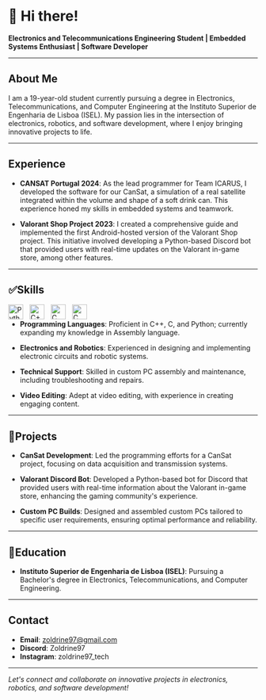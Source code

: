 # 👋 Hi there!

**Electronics and Telecommunications Engineering Student | Embedded Systems Enthusiast | Software Developer**

---

## About Me

I am a 19-year-old student currently pursuing a degree in Electronics, Telecommunications, and Computer Engineering at the Instituto Superior de Engenharia de Lisboa (ISEL). My passion lies in the intersection of electronics, robotics, and software development, where I enjoy bringing innovative projects to life.

---

## Experience

- **CANSAT Portugal 2024**: As the lead programmer for Team ICARUS, I developed the software for our CanSat, a simulation of a real satellite integrated within the volume and shape of a soft drink can. This experience honed my skills in embedded systems and teamwork.

- **Valorant Shop Project 2023**: I created a comprehensive guide and implemented the first Android-hosted version of the Valorant Shop project. This initiative involved developing a Python-based Discord bot that provided users with real-time updates on the Valorant in-game store, among other features.

---

## ✅Skills
<img align="left" alt="Python" width="30px" style="padding-right:10px;" src="https://cdn.jsdelivr.net/gh/devicons/devicon/icons/python/python-original.svg" />
<img align="left" alt="C++" width="30px" style="padding-right:10px;" src="https://cdn.jsdelivr.net/gh/devicons/devicon/icons/cplusplus/cplusplus-original.svg" />
<img align="left" alt="C" width="30px" style="padding-right:10px;" src="https://cdn.jsdelivr.net/gh/devicons/devicon/icons/c/c-original.svg" />
<img align="left" alt="C" width="30px" style="padding-right:10px;" src="https://www.svgrepo.com/show/373445/assembly.svg" />
<br />

- **Programming Languages**: Proficient in C++, C, and Python; currently expanding my knowledge in Assembly language.

- **Electronics and Robotics**: Experienced in designing and implementing electronic circuits and robotic systems.

- **Technical Support**: Skilled in custom PC assembly and maintenance, including troubleshooting and repairs.

- **Video Editing**: Adept at video editing, with experience in creating engaging content.

---

## 📁Projects

- **CanSat Development**: Led the programming efforts for a CanSat project, focusing on data acquisition and transmission systems.

- **Valorant Discord Bot**: Developed a Python-based bot for Discord that provided users with real-time information about the Valorant in-game store, enhancing the gaming community's experience.

- **Custom PC Builds**: Designed and assembled custom PCs tailored to specific user requirements, ensuring optimal performance and reliability.

---

## 📕Education

- **Instituto Superior de Engenharia de Lisboa (ISEL)**: Pursuing a Bachelor's degree in Electronics, Telecommunications, and Computer Engineering.

---

## Contact

- **Email**: [zoldrine97@gmail.com](mailto:zoldrine97@gmail.com)
- **Discord**: Zoldrine97
- **Instagram**: zoldrine97_tech
---

*Let's connect and collaborate on innovative projects in electronics, robotics, and software development!*
